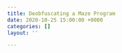 ```yaml
---
title: Deobfuscating a Maze Program
date: 2020-10-25 15:00:00 +0000
categories: []
layout: ''

---
```


